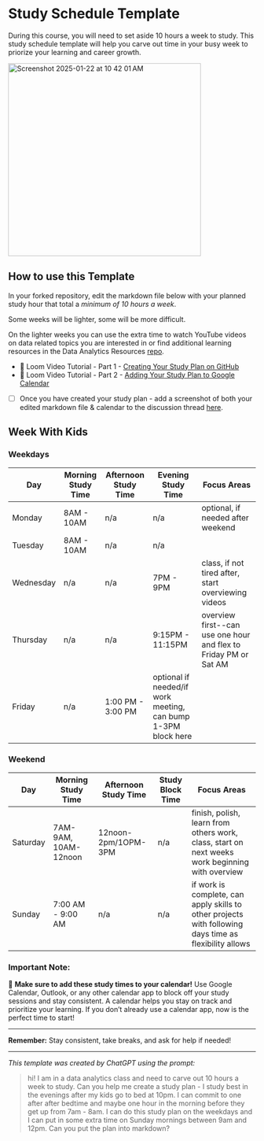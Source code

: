 # Study Schedule Template

During this course, you will need to set aside 10 hours a week to study. This study schedule template will help you carve out time in your busy week to priorize your learning and career growth. 

 <img width="392" alt="Screenshot 2025-01-22 at 10 42 01 AM" src="https://github.com/user-attachments/assets/685d09f5-6b36-49c0-8efb-362868bd9e8c" />

## How to use this Template 

In your forked repository, edit the markdown file below with your planned study hour that total a _minimum of 10 hours a week_. 

Some weeks will be lighter, some will be more difficult. 

On the lighter weeks you can use the extra time to watch YouTube videos on data related topics you are interested in or find additional learning resources in the Data Analytics Resources [repo](https://github.com/Tech-Moms/data-analytics-course). 

- 🎥 Loom Video Tutorial - Part 1 - [Creating Your Study Plan on GitHub](https://www.loom.com/share/ec7e9100a2e54b4d87c549a4f9b3349f?sid=9b172357-3c3e-453d-aedb-15b2b6949592)
- 📆 Loom Video Tutorial - Part 2 - [Adding Your Study Plan to Google Calendar ](https://www.loom.com/share/bc837e544ad94b7dbd96b3543e5bf68b?sid=39090e44-278b-45d9-9ed9-1420f4686654)

- [ ] Once you have created your study plan - add a screenshot of both your edited markdown file & calendar to the discussion thread [here](https://github.com/Tech-Moms/data-analytics-winter-2025/discussions/22). 

## Week With Kids

### Weekdays
| Day       | Morning Study Time | Afternoon Study Time | Evening Study Time | Focus Areas                           |
|-----------|--------------------|----------------------|--------------------|---------------------------------------|
| Monday    | 8AM - 10AM | n/a | n/a | optional, if needed after weekend |
| Tuesday   | 8AM - 10AM| n/a | n/a |                                       |
| Wednesday | n/a | n/a | 7PM - 9PM |  class, if not tired after, start overviewing videos                           |
| Thursday  | n/a | n/a | 9:15PM - 11:15PM |  overview first--can use one hour and flex to Friday PM or Sat AM       |
| Friday    | n/a | 1:00 PM - 3:00 PM | optional if needed/if work meeting, can bump 1-3PM block here |               |

### Weekend
| Day       | Morning Study Time  | Afternoon Study Time | Study Block Time         | Focus Areas                           |
|-----------|---------------------|----------------------|--------------------------|---------------------------------------|
| Saturday  | 7AM-9AM, 10AM-12noon | 12noon-2pm/1OPM-3PM | n/a   | finish, polish, learn from others work, class, start on next weeks work beginning with overview  |
| Sunday    | 7:00 AM - 9:00 AM | n/a | n/a    | if work is complete, can apply skills to other projects with following days time as flexibility allows |





### Important Note:
📅 **Make sure to add these study times to your calendar!** Use Google Calendar, Outlook, or any other calendar app to block off your study sessions and stay consistent. A calendar helps you stay on track and prioritize your learning. If you don’t already use a calendar app, now is the perfect time to start!

------

**Remember:** Stay consistent, take breaks, and ask for help if needed!

___

_This template was created by ChatGPT using the prompt:_

  > hi! I am in a data analytics class and need to carve out 10 hours a week to study. Can you help me create a study plan - I study best in the evenings after my kids go to bed at 10pm. I can commit to one after after bedtime and maybe one hour in the morning before they get up from 7am - 8am. I can do this study plan on the weekdays and I can put in some extra time on Sunday mornings between 9am and 12pm. Can you put the plan into markdown? 
